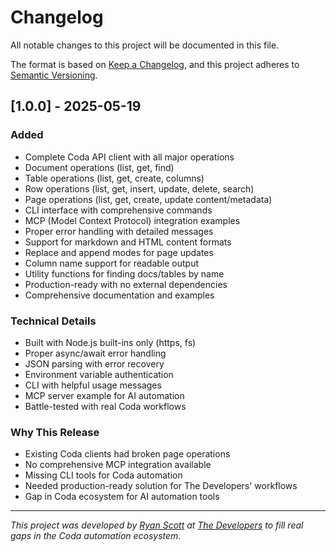 # Changelog

All notable changes to this project will be documented in this file.

The format is based on [Keep a Changelog](https://keepachangelog.com/en/1.0.0/),
and this project adheres to [Semantic Versioning](https://semver.org/spec/v2.0.0.html).

## [1.0.0] - 2025-05-19

### Added
- Complete Coda API client with all major operations
- Document operations (list, get, find)
- Table operations (list, get, create, columns)
- Row operations (list, get, insert, update, delete, search)
- Page operations (list, get, create, update content/metadata)
- CLI interface with comprehensive commands
- MCP (Model Context Protocol) integration examples
- Proper error handling with detailed messages
- Support for markdown and HTML content formats
- Replace and append modes for page updates
- Column name support for readable output
- Utility functions for finding docs/tables by name
- Production-ready with no external dependencies
- Comprehensive documentation and examples

### Technical Details
- Built with Node.js built-ins only (https, fs)
- Proper async/await error handling
- JSON parsing with error recovery
- Environment variable authentication
- CLI with helpful usage messages
- MCP server example for AI automation
- Battle-tested with real Coda workflows

### Why This Release
- Existing Coda clients had broken page operations
- No comprehensive MCP integration available
- Missing CLI tools for Coda automation
- Needed production-ready solution for The Developers' workflows
- Gap in Coda ecosystem for AI automation tools

---

*This project was developed by [Ryan Scott](https://github.com/BishopCrypto) at [The Developers](https://thedevelopers.dev) to fill real gaps in the Coda automation ecosystem.*
